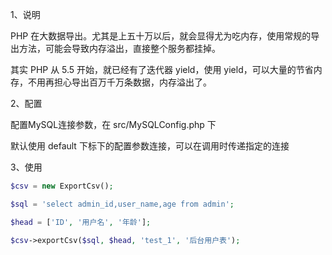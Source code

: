 1、说明

PHP 在大数据导出。尤其是上五十万以后，就会显得尤为吃内存，使用常规的导出方法，可能会导致内存溢出，直接整个服务都挂掉。

其实 PHP 从 5.5 开始，就已经有了迭代器 yield，使用 yield，可以大量的节省内存，不用再担心导出百万千万条数据，内存溢出了。

2、配置 

配置MySQL连接参数，在 src/MySQLConfig.php 下

默认使用 default 下标下的配置参数连接，可以在调用时传递指定的连接


3、使用

```php
$csv = new ExportCsv();

$sql = 'select admin_id,user_name,age from admin';

$head = ['ID', '用户名', '年龄'];

$csv->exportCsv($sql, $head, 'test_1', '后台用户表');
```